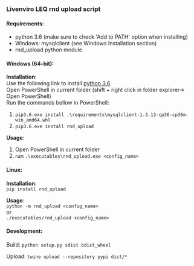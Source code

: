 ### Livenviro LEQ rnd upload script

#### Requirements:
- python 3.6 (make sure to check 'Add to PATH' option when installing)
- Windows: mysqlclient (see Windows Installation section)
- rnd_upload python module

#### Windows (64-bit):
**Installation**:  
Use the following link to install [python 3.6](https://www.python.org/ftp/python/3.6.7/python-3.6.7-amd64.exe)  
Open PowerShell in current folder (shift + right click in folder explorer-> Open PowerShell)  
Run the commands bellow in PowerShell:    
1. `pip3.6.exe install .\requirements\mysqlclient-1.3.13-cp36-cp36m-win_amd64.whl`  
2. `pip3.6.exe install rnd_upload`

**Usage**:  
1. Open PowerShell in current folder  
2. run `.\executables\rnd_upload.exe <config_name>`


#### Linux:
**Installation**:  
`pip install rnd_upload`

**Usage**:  
`python -m rnd_upload <config_name>`  
or  
`./executables/rnd_upload <config_name>`

#### Development:
Build:
`python setup.py sdist bdist_wheel`

Upload:
`twine upload --repository pypi dist/*`